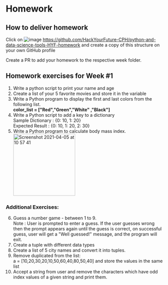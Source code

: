# Homework

## How to deliver homework 

Click on ![image](https://user-images.githubusercontent.com/6642037/115988976-3796da80-a5bc-11eb-9184-554a2218b2ae.png) https://github.com/HackYourFuture-CPH/python-and-data-science-tools-HYF-homework and create a copy of this structure on your own GitHub profile

Create a PR to add your homework to the respective week folder.

## Homework exercises for Week #1 

1. Write a python script to print your name and age
2. Create a list of your 5 favorite movies and store it in the variable
3. Write a Python program to display the first and last colors from the following list.   <br> <strong> color_list = ["Red","Green","White" ,"Black"]</strong>
4. Write a Python script to add a key to a dictionary
<br>Sample Dictionary : {0: 10, 1: 20}
<br>Expected Result : {0: 10, 1: 20, 2: 30}
5. Write a Python program to calculate body mass index.
<br><space><img width="196" alt="Screenshot 2021-04-05 at 10 57 41" src="https://user-images.githubusercontent.com/6642037/113557123-ccca3300-95fd-11eb-9e5d-c6f9735f5bdb.png">
          
### Additional Exercises:

6. Guess a number  game - between 1 to 9.  
 <br>Note : User is prompted to enter a guess. If the user guesses wrong then the prompt appears again until the guess is correct, on successful guess, user will get a "Well guessed!" message, and the program will exit.
7. Create a tuple with different data types
8. Create a list of 5 city names and convert it into tuples.
9. Remove duplicated from the list:
<br>a = [10,20,30,20,10,50,60,40,80,50,40] and store the values in the same list
10. Accept a string from user and remove the characters which have odd index values of a given string and print them.
